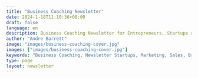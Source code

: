 ```yaml
---
title: "Business Coaching Newsletter"
date: 2024-1-18T11:10:36+08:00
draft: false
language: en
description: Business Coaching Newsletter for Entrepreneurs, Startups and Business owners
author: "Andre Barrett"
image: "images/business-coaching-cover.jpg"
images: ["images/business-coaching-cover.jpg"]
keywords: "Business Coaching, Newsletter Startups, Marketing, Sales, Branding, Entrepreneurship"
type: page
layout: newsletter
---
```

